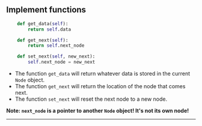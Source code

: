 <!--{type:code left}-->
<!--{title:Implement functions}-->
## Implement functions
```python
    def get_data(self):
        return self.data

    def get_next(self):
        return self.next_node 

    def set_next(self, new_next):
        self.next_node = new_next
```
- The function `get_data` will return whatever data is stored in the current `Node` object.
- The function `get_next` will return the location of the node that comes next.
- The function `set_next` will reset the next node to a new node.

**Note: `next_node` is a pointer to another `Node` object! It's not its own node!**

-------------------------------------------------

[for speaker]: <> (After implementing the class `Node`, then we can begin to implement functions to help with retrieving information about the specified `Node` object.)
